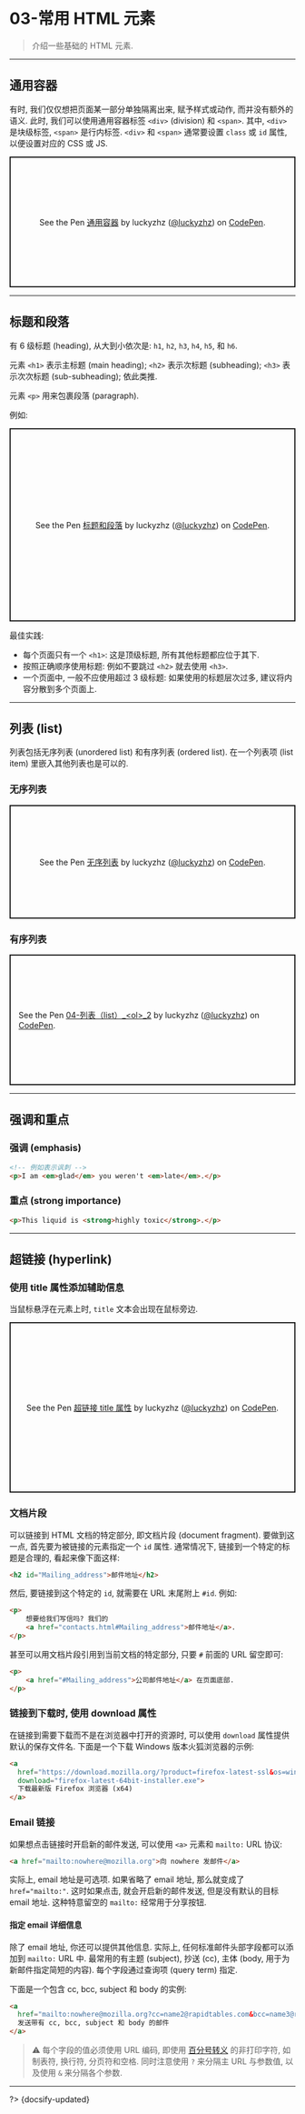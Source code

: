 # 03-常用 HTML 元素

> 介绍一些基础的 HTML 元素.

---

## 通用容器

有时, 我们仅仅想把页面某一部分单独隔离出来, 赋予样式或动作, 而并没有额外的语义. 此时, 我们可以使用通用容器标签 `<div>` (division) 和 `<span>`. 其中, `<div>` 是块级标签, `<span>` 是行内标签. `<div>` 和 `<span>` 通常要设置 `class` 或 `id` 属性, 以便设置对应的 CSS 或 JS.

<p class="codepen" data-height="230" data-default-tab="html,result" data-slug-hash="YzxMyRW" data-editable="true" data-user="luckyzhz" style="height: 230px; box-sizing: border-box; display: flex; align-items: center; justify-content: center; border: 2px solid; margin: 1em 0; padding: 1em;">
  <span>See the Pen <a href="https://codepen.io/luckyzhz/pen/YzxMyRW">
  通用容器</a> by luckyzhz (<a href="https://codepen.io/luckyzhz">@luckyzhz</a>)
  on <a href="https://codepen.io">CodePen</a>.</span>
</p>
<script async src="https://cpwebassets.codepen.io/assets/embed/ei.js"></script>

---

## 标题和段落

有 6 级标题 (heading), 从大到小依次是: `h1`, `h2`, `h3`, `h4`, `h5`, 和 `h6`.

元素 `<h1>` 表示主标题 (main heading); `<h2>` 表示次标题 (subheading); `<h3>` 表示次次标题 (sub-subheading); 依此类推.

元素 `<p>` 用来包裹段落 (paragraph).

例如:

<p class="codepen" data-height="340" data-default-tab="html,result" data-slug-hash="MWvxRQW" data-editable="true" data-user="luckyzhz" style="height: 340px; box-sizing: border-box; display: flex; align-items: center; justify-content: center; border: 2px solid; margin: 1em 0; padding: 1em;">
  <span>See the Pen <a href="https://codepen.io/luckyzhz/pen/MWvxRQW">
  标题和段落</a> by luckyzhz (<a href="https://codepen.io/luckyzhz">@luckyzhz</a>)
  on <a href="https://codepen.io">CodePen</a>.</span>
</p>
<script async src="https://cpwebassets.codepen.io/assets/embed/ei.js"></script>

最佳实践:
- 每个页面只有一个 `<h1>`: 这是顶级标题, 所有其他标题都应位于其下.
- 按照正确顺序使用标题: 例如不要跳过 `<h2>` 就去使用 `<h3>`.
- 一个页面中, 一般不应使用超过 3 级标题: 如果使用的标题层次过多, 建议将内容分散到多个页面上.

---

## 列表 (list)

列表包括无序列表 (unordered list) 和有序列表 (ordered list). 在一个列表项 (list item) 里嵌入其他列表也是可以的.

### 无序列表

<p class="codepen" data-height="200" data-default-tab="html,result" data-slug-hash="dyzrBzP" data-editable="true" data-user="luckyzhz" style="height: 200px; box-sizing: border-box; display: flex; align-items: center; justify-content: center; border: 2px solid; margin: 1em 0; padding: 1em;">
  <span>See the Pen <a href="https://codepen.io/luckyzhz/pen/dyzrBzP">
  无序列表</a> by luckyzhz (<a href="https://codepen.io/luckyzhz">@luckyzhz</a>)
  on <a href="https://codepen.io">CodePen</a>.</span>
</p>
<script async src="https://cpwebassets.codepen.io/assets/embed/ei.js"></script>

### 有序列表

<p class="codepen" data-height="230" data-default-tab="html,result" data-slug-hash="qBXvzRz" data-editable="true" data-user="luckyzhz" style="height: 230px; box-sizing: border-box; display: flex; align-items: center; justify-content: center; border: 2px solid; margin: 1em 0; padding: 1em;">
  <span>See the Pen <a href="https://codepen.io/luckyzhz/pen/qBXvzRz">
  04-列表（list）_&lt;ol&gt;_2</a> by luckyzhz (<a href="https://codepen.io/luckyzhz">@luckyzhz</a>)
  on <a href="https://codepen.io">CodePen</a>.</span>
</p>
<script async src="https://cpwebassets.codepen.io/assets/embed/ei.js"></script>

---

## 强调和重点

### 强调 (emphasis)

```html
<!-- 例如表示讽刺 -->
<p>I am <em>glad</em> you weren't <em>late</em>.</p>
```

### 重点 (strong importance)

```html
<p>This liquid is <strong>highly toxic</strong>.</p>
```

---

## 超链接 (hyperlink)

### 使用 title 属性添加辅助信息

当鼠标悬浮在元素上时, `title` 文本会出现在鼠标旁边.

<p class="codepen" data-height="300" data-default-tab="html,result" data-slug-hash="rNzRgPd" data-editable="true" data-user="luckyzhz" style="height: 300px; box-sizing: border-box; display: flex; align-items: center; justify-content: center; border: 2px solid; margin: 1em 0; padding: 1em;">
  <span>See the Pen <a href="https://codepen.io/luckyzhz/pen/rNzRgPd">
  超链接 title 属性</a> by luckyzhz (<a href="https://codepen.io/luckyzhz">@luckyzhz</a>)
  on <a href="https://codepen.io">CodePen</a>.</span>
</p>
<script async src="https://cpwebassets.codepen.io/assets/embed/ei.js"></script>

### 文档片段

可以链接到 HTML 文档的特定部分, 即文档片段 (document fragment). 要做到这一点, 首先要为被链接的元素指定一个 `id` 属性. 通常情况下, 链接到一个特定的标题是合理的, 看起来像下面这样:

```html
<h2 id="Mailing_address">邮件地址</h2>
```

然后, 要链接到这个特定的 `id`, 就需要在 URL 末尾附上 `#id`. 例如:

```html
<p>
    想要给我们写信吗? 我们的
    <a href="contacts.html#Mailing_address">邮件地址</a>.
</p>
```

甚至可以用文档片段引用到当前文档的特定部分, 只要 `#` 前面的 URL 留空即可:

```html
<p>
    <a href="#Mailing_address">公司邮件地址</a> 在页面底部.
</p>
```

### 链接到下载时, 使用 download 属性

在链接到需要下载而不是在浏览器中打开的资源时, 可以使用 `download` 属性提供默认的保存文件名. 下面是一个下载 Windows 版本火狐浏览器的示例:

```html
<a
  href="https://download.mozilla.org/?product=firefox-latest-ssl&os=win64&lang=en-US"
  download="firefox-latest-64bit-installer.exe">
  下载最新版 Firefox 浏览器 (x64)
</a>
```

### Email 链接

如果想点击链接时开启新的邮件发送, 可以使用 `<a>` 元素和 `mailto:` URL 协议:

```html
<a href="mailto:nowhere@mozilla.org">向 nowhere 发邮件</a>
```

实际上, email 地址是可选项. 如果省略了 email 地址, 那么就变成了 `href="mailto:"`. 这时如果点击, 就会开启新的邮件发送, 但是没有默认的目标 email 地址. 这种特意留空的 `mailto:` 经常用于分享按钮.

#### 指定 email 详细信息

除了 email 地址, 你还可以提供其他信息. 实际上, 任何标准邮件头部字段都可以添加到 `mailto:` URL 中. 最常用的有主题 (subject), 抄送 (cc), 主体 (body, 用于为新邮件指定简短的内容). 每个字段通过查询项 (query term) 指定.

下面是一个包含  cc, bcc, subject 和 body 的实例:

```html
<a
  href="mailto:nowhere@mozilla.org?cc=name2@rapidtables.com&bcc=name3@rapidtables.com&subject=The%20subject%20of%20the%20email&body=The%20body%20of%20the%20email">
  发送带有 cc, bcc, subject 和 body 的邮件
</a>
```

> ⚠️ 每个字段的值必须使用 URL 编码, 即使用 [百分号转义](https://zh.wikipedia.org/wiki/百分号编码) 的非打印字符, 如制表符, 换行符, 分页符和空格. 同时注意使用 `?` 来分隔主 URL 与参数值, 以及使用 `&` 来分隔各个参数.

---

?> {docsify-updated}